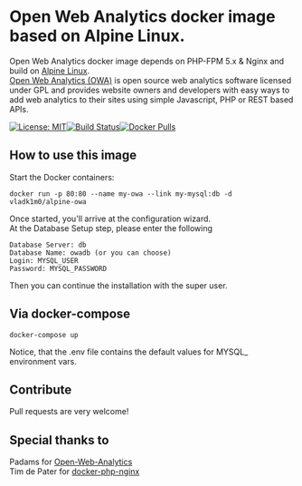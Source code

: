 Open Web Analytics docker image based on Alpine Linux.
==============================================
 Open Web Analytics docker image depends on PHP-FPM 5.x & Nginx and build on [Alpine Linux](http://www.alpinelinux.org/).  
[Open Web Analytics (OWA)](http://www.openwebanalytics.com) is open source web analytics software licensed under GPL and provides website owners and developers with easy ways to add web analytics to their sites using simple Javascript, PHP or REST based APIs.  

[![License: MIT](https://img.shields.io/badge/License-MIT-yellow.svg)](https://opensource.org/licenses/MIT)[![Build Status](https://travis-ci.org/vladk1m0/alpine-owa.svg?branch=master)](https://travis-ci.org/vladk1m0/alpine-owa)[![Docker Pulls](https://img.shields.io/docker/pulls/vladk1m0/alpine-owa.svg)](https://hub.docker.com/r/vladk1m0/alpine-owa/)

How to use this image
-----
Start the Docker containers:
```
docker run -p 80:80 --name my-owa --link my-mysql:db -d vladk1m0/alpine-owa
```
Once started, you'll arrive at the configuration wizard.   
At the Database Setup step, please enter the following

    Database Server: db
    Database Name: owadb (or you can choose)
    Login: MYSQL_USER
    Password: MYSQL_PASSWORD
   
Then you can continue the installation with the super user. 

Via docker-compose
----
```
docker-compose up
```
Notice, that the .env file contains the default values for MYSQL_ environment vars.

Contribute
----
Pull requests are very welcome!

Special thanks to
-----
Padams for [Open-Web-Analytics](https://github.com/padams)  
Tim de Pater for [docker-php-nginx](https://github.com/TrafeX/docker-php-nginx)
